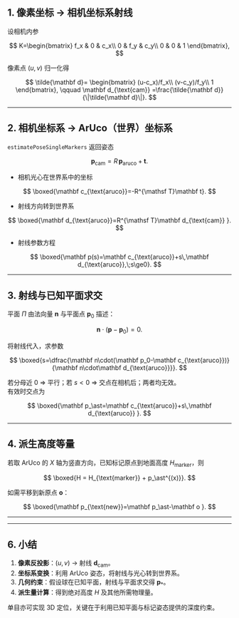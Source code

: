 

## 1. 像素坐标 → 相机坐标系射线

设相机内参  

$$
K=\begin{bmatrix}
f_x & 0   & c_x\\
0   & f_y & c_y\\
0   & 0   & 1
\end{bmatrix},
$$

像素点 $(u,v)$ 归一化得  

$$
\tilde{\mathbf d}=
\begin{bmatrix}
(u-c_x)/f_x\\
(v-c_y)/f_y\\
1
\end{bmatrix},
\qquad
\mathbf d_{\text{cam}}
=\frac{\tilde{\mathbf d}}{\|\tilde{\mathbf d}\|}.
$$

---

## 2. 相机坐标系 → ArUco（世界）坐标系

`estimatePoseSingleMarkers` 返回姿态  

$$
\mathbf p_{\text{cam}}=R\,\mathbf p_{\text{aruco}}+\mathbf t.
$$

- 相机光心在世界系中的坐标  

$$
\boxed{\mathbf c_{\text{aruco}}=-R^{\mathsf T}\mathbf t}.
$$

- 射线方向转到世界系  

$$
\boxed{\mathbf d_{\text{aruco}}=R^{\mathsf T}\mathbf d_{\text{cam}} }.
$$

- 射线参数方程  

$$
\boxed{\mathbf p(s)=\mathbf c_{\text{aruco}}+s\,\mathbf d_{\text{aruco}},\;s\ge0}.
$$

---

## 3. 射线与已知平面求交

平面 $\Pi$ 由法向量 $\mathbf n$ 与平面点 $\mathbf p_0$ 描述：  

$$
\mathbf n\cdot(\mathbf p-\mathbf p_0)=0.
$$

将射线代入，求参数  

$$
\boxed{s=\dfrac{\mathbf n\cdot(\mathbf p_0-\mathbf c_{\text{aruco}})}
               {\mathbf n\cdot\mathbf d_{\text{aruco}}}}.
$$

若分母近 0 ⇒ 平行；若 $s<0$ ⇒ 交点在相机后；两者均无效。  
有效时交点为  

$$
\boxed{\mathbf p_\ast=\mathbf c_{\text{aruco}}+s\,\mathbf d_{\text{aruco}} }.
$$

---

## 4. 派生高度等量

若取 ArUco 的 $X$ 轴为竖直方向，已知标记原点到地面高度 $H_{\text{marker}}$，则  

$$
\boxed{H = H_{\text{marker}} + p_\ast^{(x)}}.
$$

如需平移到新原点 $\mathbf o$：  

$$
\boxed{\mathbf p_{\text{new}}=\mathbf p_\ast-\mathbf o }.
$$

---


---

## 6. 小结

1. **像素反投影**：$(u,v)$ → 射线 $\mathbf d_{\text{cam}}$。  
2. **坐标系变换**：利用 ArUco 姿态，将射线与光心转到世界系。  
3. **几何约束**：假设球在已知平面，射线与平面求交得 $\mathbf p_\ast$。  
4. **派生量计算**：得到绝对高度 $H$ 及其他所需物理量。

单目亦可实现 3D 定位，关键在于利用已知平面与标记姿态提供的深度约束。